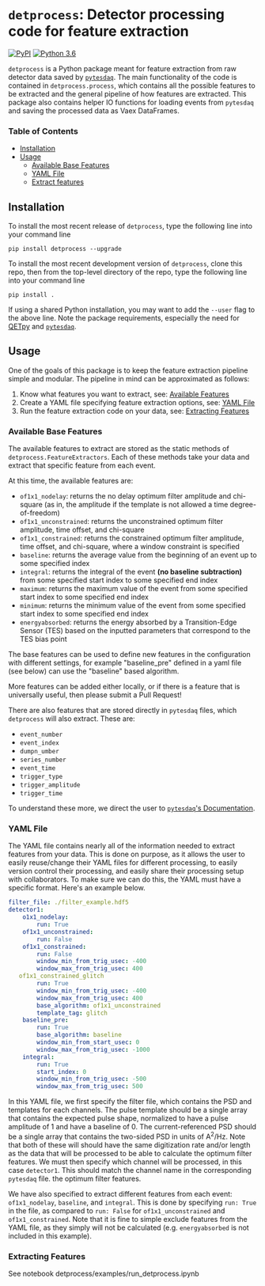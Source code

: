 #  `detprocess`: Detector processing code for feature extraction

[![PyPI](https://img.shields.io/pypi/v/detprocess)](https://pypi.org/project/detprocess/) [![Python 3.6](https://img.shields.io/badge/python-3.6+-blue.svg)](https://www.python.org/downloads/release/python-360/)

`detprocess` is a Python package meant for feature extraction from raw detector data saved by [`pytesdaq`](https://github.com/berkeleytes/pytesdaq). The main functionality of the code is contained in `detprocess.process`, which contains all the possible features to be extracted and the general pipeline of how features are extracted. This package also contains helper IO functions for loading events from `pytesdaq` and saving the processed data as Vaex DataFrames.

### Table of Contents
- [Installation](#installation)
- [Usage](#usage)
  - [Available Base Features](#available-base-features)
  - [YAML File](#yaml-file)
  - [Extract features](#extracting-features)
## Installation

To install the most recent release of `detprocess`, type the following line into your command line

`pip install detprocess --upgrade`

To install the most recent development version of `detprocess`, clone this repo, then from the top-level directory of the repo, type the following line into your command line

`pip install .`

If using a shared Python installation, you may want to add the `--user` flag to the above line. Note the package requirements, especially the need for [QETpy](https://github.com/ucbpylegroup/QETpy) and [`pytesdaq`](https://github.com/berkeleytes/pytesdaq).

## Usage

One of the goals of this package is to keep the feature extraction pipeline simple and modular. The pipeline in mind can be approximated as follows:
1. Know what features you want to extract, see: [Available Features](#available-base-features)
2. Create a YAML file specifying feature extraction options, see: [YAML File](#yaml-file)
3. Run the feature extraction code on your data, see: [Extracting Features](#extracting-features)



### Available Base Features

The available features to extract are stored as the static methods of `detprocess.FeatureExtractors`. Each of these methods take your data and extract that specific feature from each event.

At this time, the available features are:

 - `of1x1_nodelay`: returns the no delay optimum filter amplitude and chi-square (as in, the amplitude if the template is not allowed a time degree-of-freedom)
 - `of1x1_unconstrained`: returns the unconstrained optimum filter amplitude, time offset, and chi-square
 - `of1x1_constrained`: returns the constrained optimum filter amplitude, time offset, and chi-square, where a window constraint is specified
 - `baseline`: returns the average value from the beginning of an event up to some specified index
 - `integral`: returns the integral of the event **(no baseline subtraction)** from some specified start index to some specified end index
 - `maximum`: returns the maximum value of the event from some specified start index to some specified end index
 - `minimum`: returns the minimum value of the event from some specified start index to some specified end index
 - `energyabsorbed`: returns the energy absorbed by a Transition-Edge Sensor (TES) based on the inputted parameters that correspond to the TES bias point


The base features can be used to define new features in the configuration with different settings, for example "baseline_pre" defined in a yaml file (see below) can use the "baseline" based algorithm.

More features can be added either locally, or if there is a feature that is universally useful, then please submit a Pull Request! 

There are also features that are stored directly in `pytesdaq` files, which `detprocess` will also extract. These are:

- `event_number`
- `event_index`
- `dumpn_umber`
- `series_number`
- `event_time`
- `trigger_type`
- `trigger_amplitude`
- `trigger_time`

To understand these more, we direct the user to [`pytesdaq`'s Documentation](https://github.com/berkeleytes/pytesdaq).

### YAML File

The YAML file contains nearly all of the information needed to extract features from your data. This is done on purpose, as it allows the user to easily reuse/change their YAML files for different processing, to easily version control their processing, and easily share their processing setup with collaborators. To make sure we can do this, the YAML must  have a specific format. Here's an example below.

```yaml
filter_file: ./filter_example.hdf5
detector1:
    o1x1_nodelay:
        run: True
    of1x1_unconstrained:
        run: False
    of1x1_constrained:
        run: False
        window_min_from_trig_usec: -400
        window_max_from_trig_usec: 400
   of1x1_constrained_glitch
        run: True
        window_min_from_trig_usec: -400
        window_max_from_trig_usec: 400
        base_algorithm: of1x1_unconstrained
        template_tag: glitch	
    baseline_pre:
        run: True
        base_algorithm: baseline
        window_min_from_start_usec: 0
        window_max_from_trig_usec: -1000
    integral:
        run: True
        start_index: 0
        window_min_from_trig_usec: -500
        window_max_from_trig_usec: 500
```

In this YAML file, we first specify the filter file, which contains the PSD and templates for each channels. The pulse template should be a single array that contains the expected pulse shape, normalized to have a pulse amplitude of 1 and have a baseline of 0. The current-referenced PSD should be a single array that contains the two-sided PSD in units of $\mathrm{A}^2/\mathrm{Hz}$. Note that both of these will should have the same digitization rate and/or length as the data that will be processed to be able to calculate the optimum filter features. We must then specify which channel will be processed, in this case `detector1`. This should match the channel name in the corresponding `pytesdaq` file. the optimum filter features.

We have also specified to extract different features from each event: `of1x1_nodelay`, `baseline`, and `integral`. This is done by specifying `run: True` in the file, as compared to `run: False` for `of1x1_unconstrained` and `of1x1_constrained`. Note that it is fine to simple exclude features from the YAML file, as they simply will not be calculated (e.g. `energyabsorbed` is not included in this example).


### Extracting Features

See notebook detprocess/examples/run_detprocess.ipynb